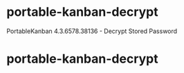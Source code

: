 # portable-kanban-decrypt
PortableKanban 4.3.6578.38136 - Decrypt Stored Password
# portable-kanban-decrypt
